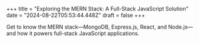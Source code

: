 +++
title = "Exploring the MERN Stack: A Full-Stack JavaScript Solution"
date = "2024-08-22T05:53:44.448Z"
draft = false
+++

  Get to know the MERN stack—MongoDB, Express.js, React, and Node.js—and how it powers full-stack JavaScript applications.
        